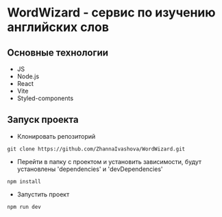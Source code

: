 # WordWizard - сервис по изучению английских слов

## Основные технологии

- JS
- Node.js
- React
- Vite
- Styled-components

## Запуск проекта

- Клонировать репозиторий

```
git clone https://github.com/ZhannaIvashova/WordWizard.git

```

- Перейти в папку с проектом и установить зависимости,
  будут установлены 'dependencies' и 'devDependencies'

```
npm install

```

- Запустить проект

```
npm run dev

```
